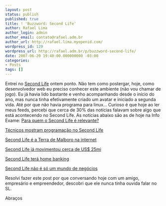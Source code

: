 ```yaml
---
layout: post
status: publish
published: true
title: ! 'Buzzword: Second Life'
author: Rafael Lima
author_login: admin
author_email: contato@rafael.adm.br
author_url: http://rafael.lima.myopenid.com/
wordpress_id: 129
wordpress_url: http://rafael.adm.br/p/buzzword-second-life/
date: 2007-06-20 19:40:00.000000000 -03:00
categories:
- Posts
tags: []
---
```

Entrei no <a href="http://secondlife.com">Second Life</a> ontem ponto. N&atilde;o tem como postergar, hoje, como desenvolvedor web eu preciso conhecer este ambiente (n&atilde;o vou chamar de jogo). Eu j&aacute; havia lido bastante e venho acompanhando desde o in&iacute;cio do ano, mas nunca tinha efetivamente criado um avatar e iniciado a segunda vida. At&eacute; por que n&atilde;o havia programa para linux...
Curioso &eacute; que hoje ao ler meus feeds, percebi que cerca de 30% das not&iacute;cias falavam sobre algo que est&aacute; acontecendo no Second Life. As not&iacute;cias abaixo s&atilde;o as de hoje na Info Exame:
<a href="http://info.abril.com.br/aberto/infonews/062007/20062007-22.shl">Para quem o Second Life &eacute; relevante?</a>

<a href="http://info.abril.com.br/aberto/infonews/062007/20062007-20.shl">T&eacute;cnicos mostram programa&ccedil;&atilde;o no Second Life</a>

<a href="http://info.abril.com.br/aberto/infonews/062007/20062007-18.shl">Second Life &eacute; a Terra de Malboro na internet</a>

<a href="http://info.abril.com.br/aberto/infonews/062007/20062007-7.shl">Second Life j&aacute; movimentou cerca de US$ 25mi</a>

<a href="http://info.abril.com.br/aberto/infonews/062007/20062007-5.shl">Second Life ter&aacute; home banking</a>

<a href="http://info.abril.com.br/aberto/infonews/062007/20062007-4.shl">Second Life n&atilde;o &eacute; s&oacute; um mundo de neg&oacute;cios</a>

Resolvi fazer este post por que conversando hoje com um amigo, empres&aacute;rio e empreendedor, descobri que ele nunca tinha ouvida falar no SL.

Abra&ccedil;os
